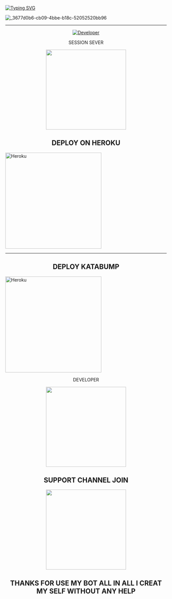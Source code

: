 
<a
  href="https://git.io/typing-svg"><img src="https://readme-typing-svg.demolab.com?font=Black+Ops+One&size=100&pause=1000&color=0000ff&center=true&width=1000&height=200&lines=PRINCE-XMD" alt="Typing SVG" /></a>
  </div>


  ![_3677d0b6-cb09-4bbe-b18c-52052520bb96](https://github.com/user-attachments/assets/2ab00a07-9711-4d48-b34c-212e030370ea)

-----------------------------------

<p align="center">
  <a href="https://github.com/PRINCETECH19/PRINCE-XMD"><img title="Developer" src="https://img.shields.io/badge/Author-PRINCE%20XMD-FF00FF.svg?style=big-square&logo=github" /></a>
</p>

<div align="center"
------------

# SESSION SEVER
  
  <p align="center">
  <a href="https://website-prince.onrender.com/">
    <img src="https://img.shields.io/badge/SESSION ID HERE -25D366?style=for-the-badge&logo=render&logoColor=blue" width="250">
  </a>

 ## DEPLOY ON HEROKU 

<p align="left">
<a href="https://deploy-heroku-two.vercel.app/" target="_blank"><img title="DEPLOY-ON HEROKU" src="https://img.shields.io/badge/DEPLOY%20ON%20HEROKU-white"" alt="Heroku" width="300"></a>
</p>
   
  

------------
## DEPLOY KATABUMP
<p align="left">
<a href="https://dashboard.katabump.com/auth/login#fa7e97" target="_blank"><img title="DEPLOY-ON KATABUMP" src="https://img.shields.io/badge/DEPLOY%20ON%20KATABUMP-bkue"" alt="Heroku" width="300"></a>
</p



  ## DEVELOPER
  
   <p align="center">
  <a href="https://wa.me/qr/HOUEYFRKCEGPH1template=https://wa.me/qr/HOUEYFRKCEGPH1">
    <img src="https://img.shields.io/badge/CONTACT ME -25D366?style=for-the-badge&logo=whatsapp&logoColor=black" width="250">
  </a>
 
 ## SUPPORT CHANNEL JOIN

  <a href="https://whatsapp.com/channel/0029Vb6B9xFCxoAseuG1g610template=https://whatsapp.com/channel/0029Vb6B9xFCxoAseuG1g610">
    <img src="https://img.shields.io/badge/CHANNEL -25D366?style=for-the-badge&logo=whatsapp&logoColor=blue" width="250">
  </a>

##  THANKS FOR USE MY BOT ALL IN ALL I CREAT MY SELF WITHOUT ANY HELP
